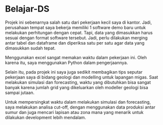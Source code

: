 # Belajar-DS
Projek ini sebenarnya salah satu dari pekerjaan kecil saya di kantor. Jadi, perusahaan tempat saya bekerja memiliki 1 software demo baru untuk melakukan perhitungan dengan cepat. Tapi, data yang dimasukkan harus sesuai dengan format software tersebut. Jadi, perlu dilakukan merging antar tabel dan dataframe dan diperiksa satu per satu agar data yang dimasukkan sudah tepat. 

Menggunakan excel sangat memakan waktu dalam pekerjaan ini. Oleh karena itu, saya menggunakan Python dalam pengerjaannya.

Selain itu, pada projek ini saya juga sedikit membagikan tips seputar pekerjaan saya di bidang geologi dan modelling untuk lapangan migas. Saat melakukan simulasi dan forecasting, waktu yang dibutuhkan bisa sangat banyak karena jumlah grid yang dikeluarkan oleh modeller geologi bisa sampai jutaan. 

Untuk mempersingkat waktu dalam melakukan simulasi dan forecasting, saya melakukan analisa cut-off, dengan menggunakan data produksi antar sumur dan juga mencari lapisan atau zona mana yang menarik untuk dilakukan development lebih mendalam.
